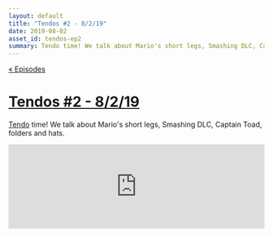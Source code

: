 ```yaml
---
layout: default
title: "Tendos #2 - 8/2/19"
date: 2019-08-02
asset_id: tendos-ep2
summary: Tendo time! We talk about Mario's short legs, Smashing DLC, Captain Toad, folders and hats.
---
```

[« Episodes](/tendos/episodes)

# [Tendos #2 - 8/2/19](/tendos/assets/tendos-ep2.mp3)
[Tendo](/tendos/assets/tendos-ep2.mp3) time! We talk about Mario's short legs, Smashing DLC, Captain Toad, folders and hats.

<iframe width="100%" height="166" scrolling="no" frameborder="no" allow="autoplay" src="https://w.soundcloud.com/player/?url=https%3A//api.soundcloud.com/tracks/660393140&color=%23ff5500&auto_play=false&hide_related=false&show_comments=true&show_user=true&show_reposts=false&show_teaser=true"></iframe>
